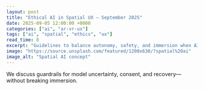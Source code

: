 ```yaml
---
layout: post
title: "Ethical AI in Spatial UX — September 2025"
date: 2025-09-05 12:00:00 +0000
categories: ["ai", "ar-vr-ux"]
tags: ["ai", "spatial", "ethics", "ux"]
read_time: 8
excerpt: "Guidelines to balance autonomy, safety, and immersion when AI powers spatial experiences."
image: "https://source.unsplash.com/featured/1200x630/?spatial%20ai"
image_alt: "Spatial AI concept"
---
```


We discuss guardrails for model uncertainty, consent, and recovery—without breaking immersion.

